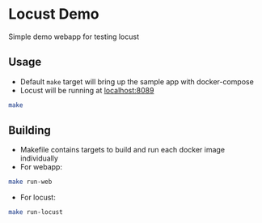 # Locust Demo

Simple demo webapp for testing locust

## Usage

- Default `make` target will bring up the sample app with docker-compose
- Locust will be running at [localhost:8089](http://localhost:8089)

```sh
make
```

## Building

- Makefile contains targets to build and run each docker image individually
- For webapp:

```sh
make run-web
```

- For locust:

```sh
make run-locust
```
